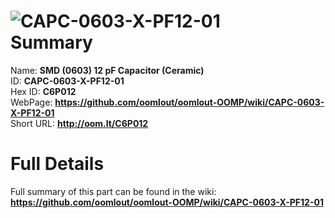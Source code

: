 
![CAPC-0603-X-PF12-01](https://github.com/oomlout/oomlout-OOMP/blob/master/parts/CAPC-0603-X-PF12-01/CAPC-0603-X-PF12-01_420.jpg)   
Summary
=================
  
Name: __SMD (0603) 12 pF Capacitor (Ceramic)__    
ID: __CAPC-0603-X-PF12-01__   
Hex ID: __C6P012__   
WebPage: __https://github.com/oomlout/oomlout-OOMP/wiki/CAPC-0603-X-PF12-01__   
Short URL: __http://oom.lt/C6P012__   

Full Details
==========================
Full summary of this part can be found in the wiki:   
__https://github.com/oomlout/oomlout-OOMP/wiki/CAPC-0603-X-PF12-01__    

